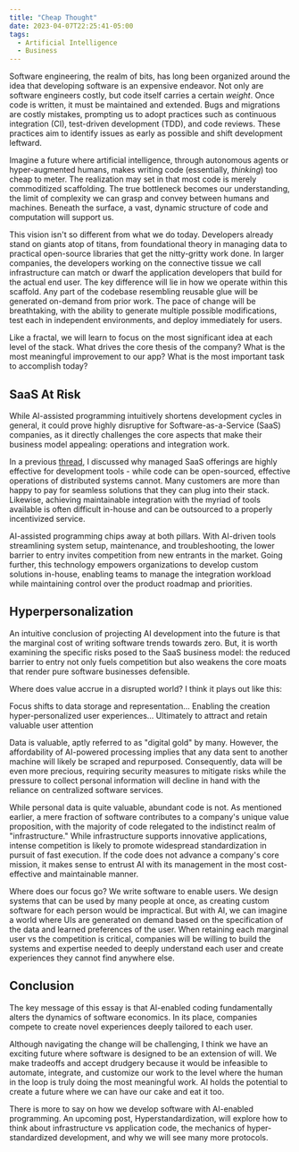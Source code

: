 ```yaml
---
title: "Cheap Thought"
date: 2023-04-07T22:25:41-05:00
tags:
  - Artificial Intelligence
  - Business
---
```


Software engineering, the realm of bits, has long been organized around the idea that developing software is an expensive endeavor. Not only are software engineers costly, but code itself carries a certain _weight_. Once code is written, it must be maintained and extended. Bugs and migrations are costly mistakes, prompting us to adopt practices such as continuous integration (CI), test-driven development (TDD), and code reviews. These practices aim to identify issues as early as possible and shift development leftward.

Imagine a future where artificial intelligence, through autonomous agents or hyper-augmented humans, makes writing code (essentially, _thinking_) too cheap to meter. The realization may set in that most code is merely commoditized scaffolding. The true bottleneck becomes our understanding, the limit of complexity we can grasp and convey between humans and machines. Beneath the surface, a vast, dynamic structure of code and computation will support us.

This vision isn't so different from what we do today. Developers already stand on giants atop of titans, from foundational theory in managing data to practical open-source libraries that get the nitty-gritty work done. In larger companies, the developers working on the connective tissue we call infrastructure can match or dwarf the application developers that build for the actual end user. The key difference will lie in how we operate within this scaffold. Any part of the codebase resembling reusable glue will be generated on-demand from prior work. The pace of change will be breathtaking, with the ability to generate multiple possible modifications, test each in independent environments, and deploy immediately for users.

Like a fractal, we will learn to focus on the most significant idea at each level of the stack. What drives the core thesis of the company? What is the most meaningful improvement to our app? What is the most important task to accomplish today?

## SaaS At Risk

While AI-assisted programming intuitively shortens development cycles in general, it could prove highly disruptive for Software-as-a-Service (SaaS) companies, as it directly challenges the core aspects that make their business model appealing: operations and integration work.

In a previous [thread](https://twitter.com/cedricgc/status/1466206986769371136), I discussed why managed SaaS offerings are highly effective for development tools - while code can be open-sourced, effective operations of distributed systems cannot. Many customers are more than happy to pay for seamless solutions that they can plug into their stack. Likewise, achieving maintainable integration with the myriad of tools available is often difficult in-house and can be outsourced to a properly incentivized service.

AI-assisted programming chips away at both pillars. With AI-driven tools streamlining system setup, maintenance, and troubleshooting, the lower barrier to entry invites competition from new entrants in the market. Going further, this technology empowers organizations to develop custom solutions in-house, enabling teams to manage the integration workload while maintaining control over the product roadmap and priorities.

## Hyperpersonalization

An intuitive conclusion of projecting AI development into the future is that the marginal cost of writing software trends towards zero. But, it is worth examining the specific risks posed to the SaaS business model: the reduced barrier to entry not only fuels competition but also weakens the core moats that render pure software businesses defensible.

Where does value accrue in a disrupted world? I think it plays out like this:

Focus shifts to data storage and representation...
Enabling the creation hyper-personalized user experiences...
Ultimately to attract and retain valuable user attention

Data is valuable, aptly referred to as "digital gold" by many. However, the affordability of AI-powered processing implies that any data sent to another machine will likely be scraped and repurposed. Consequently, data will be even more precious, requiring security measures to mitigate risks while the pressure to collect personal information will decline in hand with the reliance on centralized software services.

While personal data is quite valuable, abundant code is not. As mentioned earlier, a mere fraction of software contributes to a company's unique value proposition, with the majority of code relegated to the indistinct realm of "infrastructure." While infrastructure supports innovative applications, intense competition is likely to promote widespread standardization in pursuit of fast execution. If the code does not advance a company's core mission, it makes sense to entrust AI with its management in the most cost-effective and maintainable manner.

Where does our focus go? We write software to enable users. We design systems that can be used by many people at once, as creating custom software for each person would be impractical. But with AI, we can imagine a world where UIs are generated on demand based on the specification of the data and learned preferences of the user. When retaining each marginal user vs the competition is critical, companies will be willing to build the systems and expertise needed to deeply understand each user and create experiences they cannot find anywhere else.

## Conclusion

The key message of this essay is that AI-enabled coding fundamentally alters the dynamics of software economics. In its place, companies compete to create novel experiences deeply tailored to each user.

Although navigating the change will be challenging, I think we have an exciting future where software is designed to be an extension of will. We make tradeoffs and accept drudgery because it would be infeasible to automate, integrate, and customize our work to the level where the human in the loop is truly doing the most meaningful work. AI holds the potential to create a future where we can have our cake and eat it too.

There is more to say on how we develop software with AI-enabled programming. An upcoming post, Hyperstandardization, will explore how to think about infrastructure vs application code, the mechanics of hyper-standardized development, and why we will see many more protocols.

